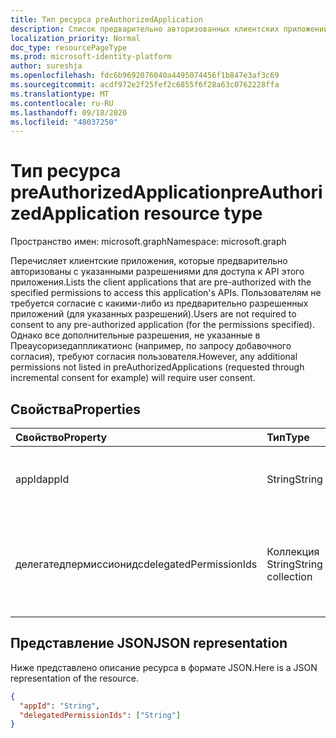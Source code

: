 ```yaml
---
title: Тип ресурса preAuthorizedApplication
description: Список предварительно авторизованных клиентских приложений
localization_priority: Normal
doc_type: resourcePageType
ms.prod: microsoft-identity-platform
author: sureshja
ms.openlocfilehash: fdc6b9692076040a4495074456f1b847e3af3c69
ms.sourcegitcommit: acdf972e2f25fef2c6855f6f28a63c0762228ffa
ms.translationtype: MT
ms.contentlocale: ru-RU
ms.lasthandoff: 09/18/2020
ms.locfileid: "48037250"
---
```

# <a name="preauthorizedapplication-resource-type"></a><span data-ttu-id="2478d-103">Тип ресурса preAuthorizedApplication</span><span class="sxs-lookup"><span data-stu-id="2478d-103">preAuthorizedApplication resource type</span></span>

<span data-ttu-id="2478d-104">Пространство имен: microsoft.graph</span><span class="sxs-lookup"><span data-stu-id="2478d-104">Namespace: microsoft.graph</span></span>

<span data-ttu-id="2478d-105">Перечисляет клиентские приложения, которые предварительно авторизованы с указанными разрешениями для доступа к API этого приложения.</span><span class="sxs-lookup"><span data-stu-id="2478d-105">Lists the client applications that are pre-authorized with the specified permissions to access this application's APIs.</span></span> <span data-ttu-id="2478d-106">Пользователям не требуется согласие с какими-либо из предварительно разрешенных приложений (для указанных разрешений).</span><span class="sxs-lookup"><span data-stu-id="2478d-106">Users are not required to consent to any pre-authorized application (for the permissions specified).</span></span> <span data-ttu-id="2478d-107">Однако все дополнительные разрешения, не указанные в Преаусоризедаппликатионс (например, по запросу добавочного согласия), требуют согласия пользователя.</span><span class="sxs-lookup"><span data-stu-id="2478d-107">However, any additional permissions not listed in preAuthorizedApplications (requested through incremental consent for example) will require user consent.</span></span>

## <a name="properties"></a><span data-ttu-id="2478d-108">Свойства</span><span class="sxs-lookup"><span data-stu-id="2478d-108">Properties</span></span>

| <span data-ttu-id="2478d-109">Свойство</span><span class="sxs-lookup"><span data-stu-id="2478d-109">Property</span></span> | <span data-ttu-id="2478d-110">Тип</span><span class="sxs-lookup"><span data-stu-id="2478d-110">Type</span></span> | <span data-ttu-id="2478d-111">Описание</span><span class="sxs-lookup"><span data-stu-id="2478d-111">Description</span></span> |
|:---------------|:--------|:----------|
|<span data-ttu-id="2478d-112">appId</span><span class="sxs-lookup"><span data-stu-id="2478d-112">appId</span></span>|<span data-ttu-id="2478d-113">String</span><span class="sxs-lookup"><span data-stu-id="2478d-113">String</span></span>| <span data-ttu-id="2478d-114">Уникальный идентификатор приложения.</span><span class="sxs-lookup"><span data-stu-id="2478d-114">The unique identifier for the application.</span></span> |
|<span data-ttu-id="2478d-115">делегатедпермиссионидс</span><span class="sxs-lookup"><span data-stu-id="2478d-115">delegatedPermissionIds</span></span>|<span data-ttu-id="2478d-116">Коллекция String</span><span class="sxs-lookup"><span data-stu-id="2478d-116">String collection</span></span>| <span data-ttu-id="2478d-117">Уникальный идентификатор для [oauth2PermissionScopes](permissionscope.md) , который требуется приложению.</span><span class="sxs-lookup"><span data-stu-id="2478d-117">The unique identifier for the [oauth2PermissionScopes](permissionscope.md) the application requires.</span></span> |

## <a name="json-representation"></a><span data-ttu-id="2478d-118">Представление JSON</span><span class="sxs-lookup"><span data-stu-id="2478d-118">JSON representation</span></span>
<span data-ttu-id="2478d-119">Ниже представлено описание ресурса в формате JSON.</span><span class="sxs-lookup"><span data-stu-id="2478d-119">Here is a JSON representation of the resource.</span></span>

<!-- {
  "blockType": "resource",
  "optionalProperties": [

  ],
  "@odata.type": "microsoft.graph.preAuthorizedApplication"
}-->

```json
{
  "appId": "String",
  "delegatedPermissionIds": ["String"]
}

```


<!-- uuid: 8fcb5dbc-d5aa-4681-8e31-b001d5168d79
2015-10-25 14:57:30 UTC -->
<!--
{
  "type": "#page.annotation",
  "description": "preAuthorizedApplication resource",
  "keywords": "",
  "section": "documentation",
  "tocPath": "",
  "suppressions": []
}
-->

